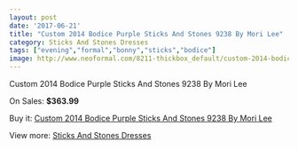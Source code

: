 ```yaml
---
layout: post
date: '2017-06-21'
title: "Custom 2014 Bodice Purple Sticks And Stones 9238 By Mori Lee"
category: Sticks And Stones Dresses
tags: ["evening","formal","bonny","sticks","bodice"]
image: http://www.neoformal.com/8211-thickbox_default/custom-2014-bodice-purple-sticks-and-stones-9238-by-mori-lee.jpg
---
```

Custom 2014 Bodice Purple Sticks And Stones 9238 By Mori Lee

On Sales: **$363.99**
<a href="https://www.neoformal.com/en/sticks-and-stones-dresses/2886-custom-2014-bodice-purple-sticks-and-stones-9238-by-mori-lee.html"><amp-img layout="responsive" width="600" height="600" src="//www.neoformal.com/8211-thickbox_default/custom-2014-bodice-purple-sticks-and-stones-9238-by-mori-lee.jpg" alt="Custom 2014 Bodice Purple Sticks And Stones 9238 By Mori Lee 0" /></a>
<a href="https://www.neoformal.com/en/sticks-and-stones-dresses/2886-custom-2014-bodice-purple-sticks-and-stones-9238-by-mori-lee.html"><amp-img layout="responsive" width="600" height="600" src="//www.neoformal.com/8214-thickbox_default/custom-2014-bodice-purple-sticks-and-stones-9238-by-mori-lee.jpg" alt="Custom 2014 Bodice Purple Sticks And Stones 9238 By Mori Lee 1" /></a>
<a href="https://www.neoformal.com/en/sticks-and-stones-dresses/2886-custom-2014-bodice-purple-sticks-and-stones-9238-by-mori-lee.html"><amp-img layout="responsive" width="600" height="600" src="//www.neoformal.com/8213-thickbox_default/custom-2014-bodice-purple-sticks-and-stones-9238-by-mori-lee.jpg" alt="Custom 2014 Bodice Purple Sticks And Stones 9238 By Mori Lee 2" /></a>
<a href="https://www.neoformal.com/en/sticks-and-stones-dresses/2886-custom-2014-bodice-purple-sticks-and-stones-9238-by-mori-lee.html"><amp-img layout="responsive" width="600" height="600" src="//www.neoformal.com/8212-thickbox_default/custom-2014-bodice-purple-sticks-and-stones-9238-by-mori-lee.jpg" alt="Custom 2014 Bodice Purple Sticks And Stones 9238 By Mori Lee 3" /></a>

Buy it: [Custom 2014 Bodice Purple Sticks And Stones 9238 By Mori Lee](https://www.neoformal.com/en/sticks-and-stones-dresses/2886-custom-2014-bodice-purple-sticks-and-stones-9238-by-mori-lee.html "Custom 2014 Bodice Purple Sticks And Stones 9238 By Mori Lee")

View more: [Sticks And Stones Dresses](https://www.neoformal.com/en/28-sticks-and-stones-dresses "Sticks And Stones Dresses")